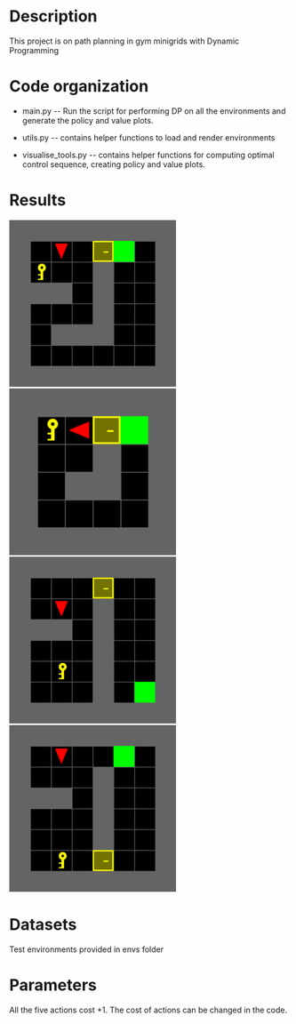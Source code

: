 Description
===========
This project is on path planning in gym minigrids with Dynamic Programming

Code organization
=================
* main.py -- Run the script for performing DP on all the environments and generate the policy and value plots.

* utils.py -- contains helper functions to load and render environments 
 
* visualise_tools.py -- contains helper functions for computing optimal control sequence, creating policy and value plots.

Results
=======
<img src="gif/doorkey-8x8-shortcut.gif" width="300">  <img src="gif/doorkey-6x6-shortcut.gif" width="300">
<img src="gif/doorkey-8x8-normal.gif" width="300">  <img src="gif/doorkey-8x8-direct.gif" width="300">

Datasets
========
Test environments provided in envs folder

Parameters
======
All the five actions cost +1. The cost of actions can be changed in the code.


